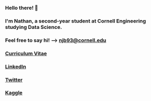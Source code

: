 ### Hello there! 👋
### I'm Nathan, a second-year student at Cornell Engineering studying Data Science. 
### Feel free to say hi! --> njb93@cornell.edu
### [Curriculum Vitae](/blumenfeld_resume_5-08.pdf)
### [LinkedIn](https://www.linkedin.com/in/nathanblumenfeld/)
### [Twitter](https://twitter.com/blumenfeldnate)
### [Kaggle](https://www.kaggle.com/nathanblumenfeld)

